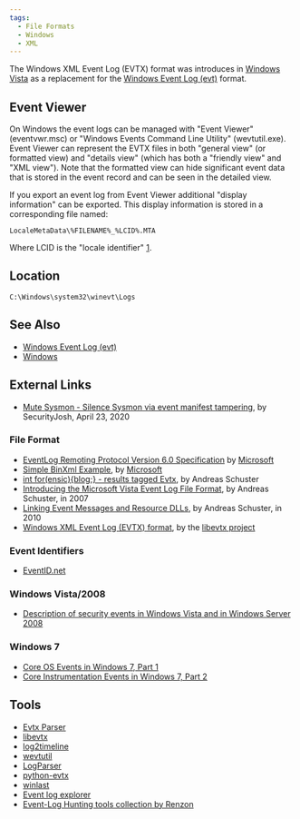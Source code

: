 ```yaml
---
tags:
  - File Formats
  - Windows
  - XML
---
```

The Windows XML Event Log (EVTX) format was introduces in [Windows
Vista](windows.md) as a replacement for the [Windows Event Log
(evt)](windows_event_log_(evt).md) format.

## Event Viewer

On Windows the event logs can be managed with "Event Viewer"
(eventvwr.msc) or "Windows Events Command Line Utility" (wevtutil.exe).
Event Viewer can represent the EVTX files in both "general view" (or
formatted view) and "details view" (which has both a "friendly view" and
"XML view"). Note that the formatted view can hide significant event
data that is stored in the event record and can be seen in the detailed
view.

If you export an event log from Event Viewer additional "display
information" can be exported. This display information is stored in a
corresponding file named:

    LocaleMetaData\%FILENAME%_%LCID%.MTA

Where LCID is the "locale identifier"
[1](https://learn.microsoft.com/en-us/openspecs/windows_protocols/ms-lcid/a9eac961-e77d-41a6-90a5-ce1a8b0cdb9c?redirectedfrom=MSDN).

## Location

    C:\Windows\system32\winevt\Logs

## See Also

* [Windows Event Log (evt)](windows_event_log_(evt).md)
* [Windows](windows.md)

## External Links

* [Mute Sysmon - Silence Sysmon via event manifest tampering](https://securityjosh.github.io/2020/04/23/Mute-Sysmon.html),
  by SecurityJosh, April 23, 2020

### File Format

* [EventLog Remoting Protocol Version 6.0 Specification](http://msdn.microsoft.com/en-us/library/cc231282(v=prot.10>).aspx)
  by [Microsoft](microsoft.md)
* [Simple BinXml Example](https://learn.microsoft.com/en-us/openspecs/windows_protocols/ms-even6/7cdd0c95-2181-4794-a094-55c78b389358?redirectedfrom=MSDN),
  by [Microsoft](microsoft.md)
* [int for(ensic){blog;} - results tagged Evtx](http://computer.forensikblog.de/mt/mt-search.cgi?IncludeBlogs=3&tag=Evtx&limit=20),
  by Andreas Schuster
* [Introducing the Microsoft Vista Event Log File Format](http://www.dfrws.org/2007/proceedings/p65-schuster_pres.pdf),
  by Andreas Schuster, in 2007
* [Linking Event Messages and Resource DLLs](http://computer.forensikblog.de/en/2010/10/linking-event-messages-and-resource-dlls.html),
  by Andreas Schuster, in 2010
* [Windows XML Event Log (EVTX) format](https://github.com/libyal/libevtx/blob/main/documentation/Windows%20XML%20Event%20Log%20(EVTX).asciidoc),
  by the [libevtx project](libevtx.md)

### Event Identifiers

* [EventID.net](http://eventid.net/)

### Windows Vista/2008

* [Description of security events in Windows Vista and in Windows Server 2008](http://support.microsoft.com/kb/947226)

### Windows 7

* [Core OS Events in Windows 7, Part 1](https://learn.microsoft.com/en-us/)
* [Core Instrumentation Events in Windows 7, Part 2](https://learn.microsoft.com/en-us/archive/msdn-magazine/2009/october/core-instrumentation-events-in-windows-7-part-2)

## Tools

* [Evtx Parser](http://computer.forensikblog.de/files/evtx/Parse-Evtx-current.zip)
* [libevtx](libevtx.md)
* [log2timeline](log2timeline.md)
* [wevtutil](https://learn.microsoft.com/en-us/previous-versions/windows/it-pro/windows-server-2008-R2-and-2008/cc749339(v=ws.11)?redirectedfrom=MSDN)
* [LogParser](http://www.microsoft.com/en-us/download/details.aspx?id=24659)
* [python-evtx](http://www.williballenthin.com/evtx/)
* [winlast](https://github.com/pch3/winlast)
* [Event log explorer](https://eventlogxp.com/)
* [Event-Log Hunting tools collection by Renzon](https://twitter.com/r3nzsec/status/1463018324086988801)
